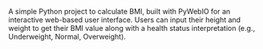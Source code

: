 A simple Python project to calculate BMI, built with PyWebIO for an interactive web-based user interface. Users can input their height and weight to get their BMI value along with a health status interpretation (e.g., Underweight, Normal, Overweight).
